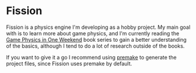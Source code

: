 # Fission
Fission is a physics engine I'm developing as a hobby project. My main goal with is to learn more about game physics, and I'm currently reading the [Game Physics in One Weekend](https://gamephysicsweekend.github.io/) book series to gain a better understanding of the basics, although I tend to do a lot of research outside of the books.

If you want to give it a go I recommend using [premake](https://premake.github.io/) to generate the project files, since Fission uses premake by default.
